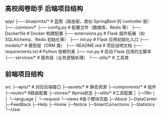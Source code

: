 ## 高校阅卷助手 后端项目结构
app/
├── blueprints/* # 蓝图（路由层，类似 SpringBoot 的 controller 层）
├── common/*
├── config.py # 配置文件（数据库、Redis 等）
├── Dockerfile # Docker 构建配置
├── extensions.py # Flask 插件拓展（如 SQLAlchemy、Redis 初始化等）
├── init.py # Flask 应用初始化入口
├── models/* # 模型层（ORM 类）
├── README.md # 项目说明文档
├── requirements.txt # Python 依赖列表
├── run.py # 启动 Flask 应用的主脚本
├── services/* # 服务层（业务逻辑处理）
└── utils/* # 工具类

## 前端项目结构
src
├─apis/* # 对应后端接口
├─assets/* # 静态资源
├─components/* # 组件
├─router/* #路由配置
├─stores/* #pinia状态
├─utils/* #工具配置
│  ├─i18n
│  │  └─language
│  └─request
└─views #各个模块页面
    ├─About
    ├─DataCenter
    ├─FeedBack
    ├─Help
    ├─Home
    ├─Notice
    ├─SmartCorrections
    ├─Statistics
    └─User
